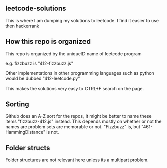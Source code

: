 ## leetcode-solutions

This is where I am dumping my solutions to leetcode. I find it easier to use then hackerrank

## How this repo is organized

This repo is organized by the uniqueID name of leetcode program

e.g. fizzbuzz is "412-fizzbuzz.js"

Other implementations in other programming languages such as python would be dubbed "412-leetcode.py"

This makes the solutions very easy to CTRL+F search on the page. 

## Sorting

Github does an A-Z sort for the repos, it might be better to name these items "fizzbuzz-412.js" instead.
This depends mostly on whether or not the names are problem sets are memorable or not. "Fizzbuzz" is, but "461-HammingDistance" is not.


## Folder structs

Folder structures are not relevant here unless its a multipart problem.

